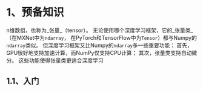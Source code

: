 # 1、预备知识

n维数组，也称为_张量_（tensor）。  无论使用哪个深度学习框架，它的_张量类_（在MXNet中为`ndarray`， 在PyTorch和TensorFlow中为`Tensor`）都与Numpy的`ndarray`类似。 但深度学习框架又比Numpy的`ndarray`多一些重要功能： 首先，GPU很好地支持加速计算，而NumPy仅支持CPU计算； 其次，张量类支持自动微分。 这些功能使得张量类更适合深度学习

## 1.1、入门
